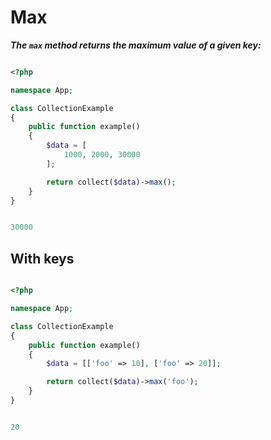 # **Max**
***The `max` method returns the maximum value of a given key:***

```php

<?php

namespace App;

class CollectionExample
{
    public function example()
    {
        $data = [
            1000, 2000, 30000
        ];

        return collect($data)->max();
    }
}


```

```php

30000

```
## **With keys**
```php

<?php

namespace App;

class CollectionExample
{
    public function example()
    {
        $data = [['foo' => 10], ['foo' => 20]];

        return collect($data)->max('foo');
    }
}


```

```php

20

```